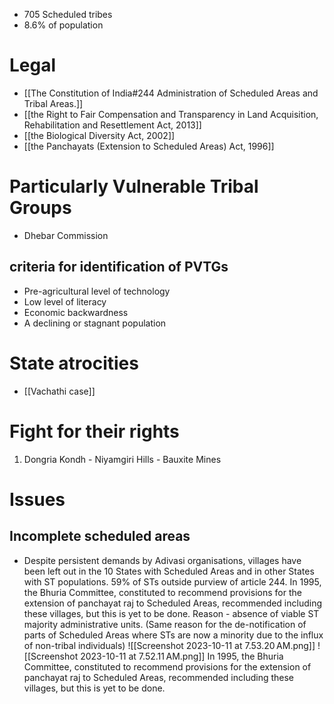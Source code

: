 - 705 Scheduled tribes
- 8.6% of population
# Legal
- [[The Constitution of India#244 Administration of Scheduled Areas and Tribal Areas.]]
- [[the Right to Fair Compensation and Transparency in Land Acquisition, Rehabilitation and Resettlement Act, 2013]]
- [[the Biological Diversity Act, 2002]]
- [[the Panchayats (Extension to Scheduled Areas) Act, 1996]]
# Particularly Vulnerable Tribal Groups
- Dhebar Commission
## criteria for identification of PVTGs
- Pre-agricultural level of technology
- Low level of literacy
- Economic backwardness
- A declining or stagnant population
# State atrocities
- [[Vachathi case]]
# Fight for their rights
1. Dongria Kondh - Niyamgiri Hills - Bauxite Mines
# Issues
## Incomplete scheduled areas
- Despite persistent demands by Adivasi organisations, villages have been left out in the 10 States with Scheduled Areas and in other States with ST populations. 59% of STs outside purview of article 244. In 1995, the Bhuria Committee, constituted to recommend provisions for the extension of panchayat raj to Scheduled Areas, recommended including these villages, but this is yet to be done. Reason - absence of viable ST ­majority administrative units. (Same reason for the de-notification of parts of Scheduled Areas where STs are now a minority due to the influx of non-­tribal individuals) ![[Screenshot 2023-10-11 at 7.53.20 AM.png]] ![[Screenshot 2023-10-11 at 7.52.11 AM.png]] In 1995, the Bhuria Committee, constituted to recommend provisions for the extension of panchayat raj to Scheduled Areas, recommended including these villages, but this is yet to be done.
 
 
